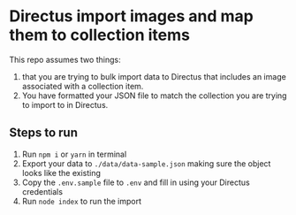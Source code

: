 # Directus import images and map them to collection items
This repo assumes two things: 
1. that you are trying to bulk import data to Directus that includes an image associated with a collection item. 
2. You have formatted your JSON file to match the collection you are trying to import to in Directus.

## Steps to run
1. Run `npm i` or `yarn` in terminal
2. Export your data to `./data/data-sample.json` making sure the object looks like the existing
3. Copy the `.env.sample` file to `.env` and fill in using your Directus credentials
4. Run `node index` to run the import
